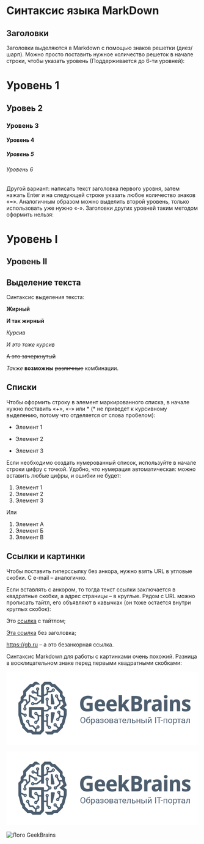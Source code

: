  # Синтаксис языка MarkDown

## Заголовки

Заголовки выделяются в Markdown с помощью знаков решетки (диез/шарп). Можно просто поставить нужное количество решеток в начале строки, чтобы указать уровень (Поддерживается до 6-ти уровней):
# Уровень 1
## Уровеь 2
### Уровень 3
#### Уровень 4
##### Уровень 5
###### Уровень 6

Другой вариант: написать текст заголовка первого уровня, затем нажать Enter и на следующей строке указать любое количество знаков «=». Аналогичным образом можно выделить второй уровень, только использовать уже нужно «-». Заголовки других уровней таким методом оформить нельзя:

Уровень I
===
Уровень II
---


## Выделение текста

Синтаксис выделения текста:

__Жирный__

**И так жирный**

_Курсив_

*И это тоже курсив*

~~А это зачеркнутый~~

*Также* __возможны__ ~~различные~~ комбинации.

## Списки

Чтобы оформить строку в элемент маркированного списка, в начале нужно поставить «+», «-» или * (* не приведет к курсивному выделению, потому что отделяется от слова пробелом):

* Элемент 1
+ Элемент 2
- Элемент 3

Если необходимо создать нумерованный список, используйте в начале строки цифру с точкой. Удобно, что нумерация автоматическая: можно вставить любые цифры, и ошибки не будет:

1. Элемент 1
2. Элемент 2
3. Элемент 3

Или

1. Элемент А
1. Элемент Б
1. Элемент В

## Ссылки и картинки

Чтобы поставить гиперссылку без анкора, нужно взять URL в угловые скобки. С e-mail – аналогично.

Если вставлять с анкором, то тогда текст ссылки заключается в квадратные скобки, а адрес страницы – в круглые. Рядом с URL можно прописать тайтл, его объявляют в кавычках (он тоже остается внутри круглых скобок):

Это [ссылка](https://gb.ru "GeekBrains") с тайтлом;

[Эта ссылка](https://gb.ru) без заголовка;

<https://gb.ru> – а это безанкорная ссылка.

Синтаксис Markdown для работы с картинками очень похожий. Разница в восклицательном знаке перед первыми квадратными скобками:

![Лого GeekBrains](geekbrains.jpg)

![Лого GeekBrains](geekbrains.jpg "Логотип Geek Brains")


![Лого GeekBrains][logo]

[logo]: https://hrbazaar.ru/wp-content/uploads/2020/03/geekbrains.jpg "Логотип Geek Brains"